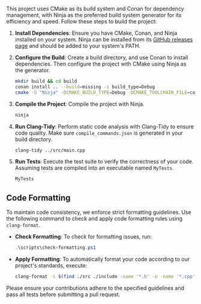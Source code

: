 This project uses CMake as its build system and Conan for dependency management, with Ninja as the preferred build system generator for its efficiency and speed. Follow these steps to build the project:

1. **Install Dependencies**:
    Ensure you have CMake, Conan, and Ninja installed on your system. Ninja can be installed from its [GitHub releases page](https://github.com/ninja-build/ninja/releases) and should be added to your system's PATH.

2. **Configure the Build**:
    Create a build directory, and use Conan to install dependencies. Then configure the project with CMake using Ninja as the generator.
    ```sh
    mkdir build && cd build
    conan install .. --build=missing -s build_type=Debug
    cmake -G "Ninja" -DCMAKE_BUILD_TYPE=Debug -DCMAKE_TOOLCHAIN_FILE=conan_toolchain.cmake -DCMAKE_EXPORT_COMPILE_COMMANDS=ON ..
    ```

3. **Compile the Project**:
    Compile the project with Ninja.
    ```sh
    ninja
    ```

4. **Run Clang-Tidy**:
    Perform static code analysis with Clang-Tidy to ensure code quality. Make sure `compile_commands.json` is generated in your build directory.
    ```sh
    clang-tidy ../src/main.cpp
    ```

5. **Run Tests**:
    Execute the test suite to verify the correctness of your code. Assuming tests are compiled into an executable named `MyTests`.
    ```sh
    MyTests
    ```

## Code Formatting

To maintain code consistency, we enforce strict formatting guidelines. Use the following command to check and apply code formatting rules using `clang-format`.

- **Check Formatting**:
    To check for formatting issues, run:
    ```powershell
    .\scripts\check-formatting.ps1
    ```

- **Apply Formatting**:
    To automatically format your code according to our project's standards, execute:
    ```sh
    clang-format -i $(find ./src ./include -name '*.h' -o -name '*.cpp')
    ```

Please ensure your contributions adhere to the specified guidelines and pass all tests before submitting a pull request.